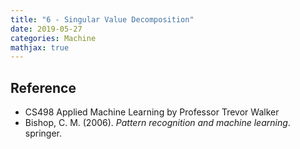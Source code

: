 ```yaml
---
title: "6 - Singular Value Decomposition"
date: 2019-05-27
categories: Machine
mathjax: true
---
```




## Reference

- CS498 Applied Machine Learning by Professor Trevor Walker
- Bishop, C. M. (2006). *Pattern recognition and machine learning*. springer.

